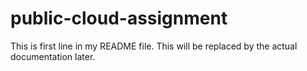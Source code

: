 # public-cloud-assignment

This is first line in my README file. This will be replaced by the actual documentation later.